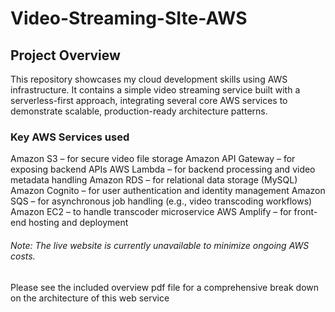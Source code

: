 # Video-Streaming-SIte-AWS

## Project Overview
This repository showcases my cloud development skills using AWS infrastructure. It contains a simple video streaming service built with a serverless-first approach, integrating several core AWS services to demonstrate scalable, production-ready architecture patterns.

### Key AWS Services used
Amazon S3 – for secure video file storage
Amazon API Gateway – for exposing backend APIs
AWS Lambda – for backend processing and video metadata handling
Amazon RDS – for relational data storage (MySQL)
Amazon Cognito – for user authentication and identity management
Amazon SQS – for asynchronous job handling (e.g., video transcoding workflows)
Amazon EC2 – to handle transcoder microservice
AWS Amplify – for front-end hosting and deployment

###### Note: The live website is currently unavailable to minimize ongoing AWS costs.
Please see the included overview pdf file for a comprehensive break down on the architecture of this web service